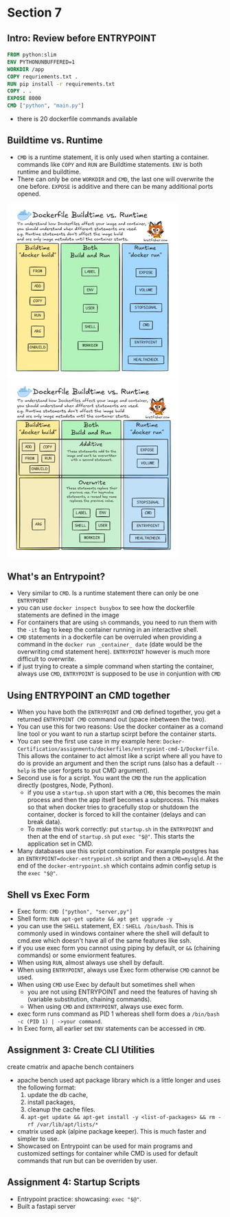 # Section 7

## Intro: Review before ENTRYPOINT
```Dockerfile
FROM python:slim
ENV PYTHONUNBUFFERED=1
WORKDIR /app
COPY requriements.txt .
RUN pip install -r requirements.txt
COPY . .
EXPOSE 8000
CMD ["python", "main.py"]
```
- there is 20 dockerfile commands available

## Buildtime vs. Runtime
- `CMD` is a runtime statement, it is only used when starting a container. commands like `COPY` and `RUN` are Buildtime statements. `ENV` is both runtime and buildtime.
- There can only be one `WORKDIR` and `CMD`, the last one will overwrite the one before. `EXPOSE` is additive and there can be many additional ports opened.

<img src="attachments/runtime-vs-buildtime-1.png" alt="Page 1" width="400" style="margin-right:10px;">
<img src="attachments/runtime-vs-buildtime-2.png" alt="Page 2" width="400">

## What's an Entrypoint?
- Very similar to `CMD`. Is a runtime statement there can only be one `ENTRYPOINT`
- you can use `docker inspect busybox` to see how the dockerfile statements are defined in the image
- For containers that are using `sh` commands, you need to run them with the `-it` flag to keep the container running in an interactive shell.
- `CMD` statements in a dockerfile can be overruled when providing a command in the `docker run _container_ date` (date would be the overwriting cmd statement here). `ENTRYPOINT` however is much more difficult to overwrite.
- if just trying to create a simple command when starting the container, always use `CMD`, `ENTRYPOINT` is supposed to be use in conjuntion with `CMD` 

## Using ENTRYPOINT an CMD together
- When you have both the `ENTRYPOINT` and `CMD` defined together, you get a returned `ENTRYPOINT CMD` command out (space inbetween the two).
- You can use this for two reasons: Use the docker container as a comand line tool or you want to run a startup scirpt before the container starts.
- You can see the first use case in my example here: `Docker-Certification/assignments/dockerfiles/entrypoint-cmd-1/Dockerfile`. This allows the container to act almost like a script where all you have to do is provide an argument and then the script runs (also has a default `--help` is the user forgets to put CMD argument).
- Second use is for a script. You want the `CMD` the run the application directly (postgres, Node, Python). 
    - if you use a `startup.sh` upon start with a `CMD`, this becomes the main process and then the app itself becomes a subprocess. This makes so that when docker tries to gracefully stop or shutdown the container, docker is forced to kill the container (delays and can break data).
    - To make this work correctly: put `startup.sh` in the `ENTRYPOINT` and then at the end of `startup.sh` put `exec "$@"`. This starts the application set in CMD.
- Many databases use this script combination. For example postgres has an `ENTRYPOINT=docker-entrypoint.sh` script and then a `CMD=mysqld`. At the end of the `docker-entrypoint.sh` which contains admin config setup is the `exec "$@"`. 

## Shell vs Exec Form
- Exec form: `CMD ["python", "server,py"]`
- Shell form: `RUN apt-get update && apt get upgrade -y`
- you can use the `SHELL` statement, EX : `SHELL /bin/bash`. This is commonly used in windows container where the shell will default to cmd.exe which doesn't have all of the same features like ssh.
- if you use exec form you cannot using piping by default, or `&&` (chaining commands) or some enviorment features.
- When using `RUN`, almost always use shell by default.
- When using `ENTRYPOINT`, always use Exec form otherwise `CMD` cannot be used.
- When using `CMD` use Exec by default but sometimes shell when
    - you are not using ENTRYPOINT and need the features of having sh (variable substitution, chaining commands).
    - When using `CMD` and `ENTRYPOINT`, always use exec form.
- exec form runs command as PID 1 whereas shell form does a `/bin/bash -c (PID 1) | ->your command`.
- In Exec form, all earlier set `ENV` statements can be accessed in `CMD`.

## Assignment 3: Create CLI Utilities
create cmatrix and apache bench containers
- apache bench used apt package library which is a little longer and uses the following format:
    1. update the db cache, 
    2. install packages, 
    3. cleanup the cache files.
    4. `apt-get update && apt-get install -y <list-of-packages> && rm -rf /var/lib/apt/lists/*`
- cmatrix used apk (alpine package keeper). This is much faster and simpler to use.
- Showcased on Entrypoint can be used for main programs and customized settings for container while CMD is used for default commands that run but can be overriden by user.

## Assignment 4: Startup Scripts
- Entrypoint practice: showcasing: `exec "$@"`.
- Built a fastapi server 
